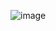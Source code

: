 ![image](https://github.com/Sohel440/leetcode-daily-/assets/109268326/be831824-55ed-402d-aee4-7325b8f30595)


